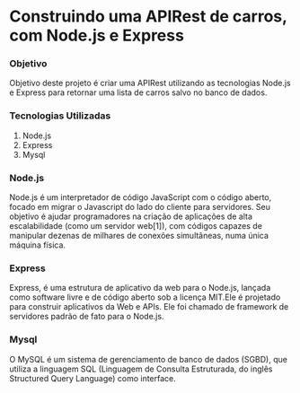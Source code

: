 <h1>Construindo uma APIRest de carros, com Node.js e Express</h1>


<h3>Objetivo</h3>

<P>Objetivo deste projeto é criar uma APIRest utilizando as tecnologias Node.js e Express para retornar uma lista de carros salvo no banco de dados.</P>

<h3>Tecnologias Utilizadas</h3>

<ol>
  <li>Node.js</li>
  <li>Express</li>
  <li>Mysql</li>
</ol>

<h3>Node.js</h3>

<p>Node.js é um interpretador de código JavaScript com o código aberto, focado em migrar o Javascript do lado do cliente para servidores. Seu objetivo é ajudar programadores na criação de aplicações de alta escalabilidade (como um servidor web[1]), com códigos capazes de manipular dezenas de milhares de conexões simultâneas, numa única máquina física.</p>


<h3>Express</h3>

<p>Express, é uma estrutura de aplicativo da web para o Node.js, lançada como software livre e de código aberto sob a licença MIT.Ele é projetado para construir aplicativos da Web e APIs. Ele foi chamado de framework de servidores padrão de fato para o Node.js.</p>

<h3>Mysql</h3>

<p>O MySQL é um sistema de gerenciamento de banco de dados (SGBD), que utiliza a linguagem SQL (Linguagem de Consulta Estruturada, do inglês Structured Query Language) como interface. </p>
